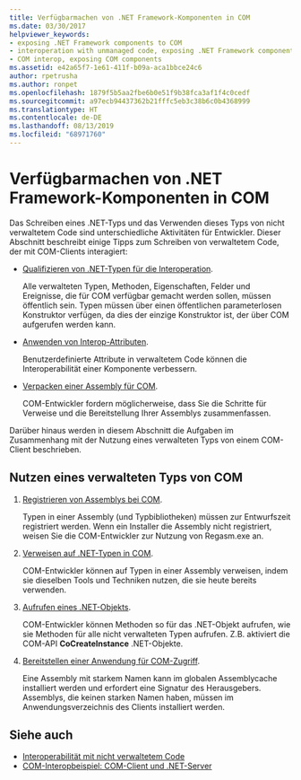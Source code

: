 ```yaml
---
title: Verfügbarmachen von .NET Framework-Komponenten in COM
ms.date: 03/30/2017
helpviewer_keywords:
- exposing .NET Framework components to COM
- interoperation with unmanaged code, exposing .NET Framework components
- COM interop, exposing COM components
ms.assetid: e42a65f7-1e61-411f-b09a-aca1bbce24c6
author: rpetrusha
ms.author: ronpet
ms.openlocfilehash: 1879f5b5aa2fbe6b0e51f9b38fca3af1f4c0cedf
ms.sourcegitcommit: a97ecb94437362b21fffc5eb3c38b6c0b4368999
ms.translationtype: HT
ms.contentlocale: de-DE
ms.lasthandoff: 08/13/2019
ms.locfileid: "68971760"
---
```

# <a name="exposing-net-framework-components-to-com"></a>Verfügbarmachen von .NET Framework-Komponenten in COM

Das Schreiben eines .NET-Typs und das Verwenden dieses Typs von nicht verwaltetem Code sind unterschiedliche Aktivitäten für Entwickler. Dieser Abschnitt beschreibt einige Tipps zum Schreiben von verwaltetem Code, der mit COM-Clients interagiert:

- [Qualifizieren von .NET-Typen für die Interoperation](../../../docs/standard/native-interop/qualify-net-types-for-interoperation.md).

     Alle verwalteten Typen, Methoden, Eigenschaften, Felder und Ereignisse, die für COM verfügbar gemacht werden sollen, müssen öffentlich sein. Typen müssen über einen öffentlichen parameterlosen Konstruktor verfügen, da dies der einzige Konstruktor ist, der über COM aufgerufen werden kann.

- [Anwenden von Interop-Attributen](../../../docs/standard/native-interop/apply-interop-attributes.md).

     Benutzerdefinierte Attribute in verwaltetem Code können die Interoperabilität einer Komponente verbessern.

- [Verpacken einer Assembly für COM](../../../docs/framework/interop/packaging-an-assembly-for-com.md).

     COM-Entwickler fordern möglicherweise, dass Sie die Schritte für Verweise und die Bereitstellung Ihrer Assemblys zusammenfassen.

 Darüber hinaus werden in diesem Abschnitt die Aufgaben im Zusammenhang mit der Nutzung eines verwalteten Typs von einem COM-Client beschrieben.

## <a name="to-consume-a-managed-type-from-com"></a>Nutzen eines verwalteten Typs von COM

1. [Registrieren von Assemblys bei COM](../../../docs/framework/interop/registering-assemblies-with-com.md).

     Typen in einer Assembly (und Typbibliotheken) müssen zur Entwurfszeit registriert werden. Wenn ein Installer die Assembly nicht registriert, weisen Sie die COM-Entwickler zur Nutzung von Regasm.exe an.

2. [Verweisen auf .NET-Typen in COM](../../../docs/framework/interop/how-to-reference-net-types-from-com.md).

     COM-Entwickler können auf Typen in einer Assembly verweisen, indem sie dieselben Tools und Techniken nutzen, die sie heute bereits verwenden.

3. [Aufrufen eines .NET-Objekts](https://docs.microsoft.com/previous-versions/dotnet/netframework-4.0/8hw8h46b(v=vs.100)).

     COM-Entwickler können Methoden so für das .NET-Objekt aufrufen, wie sie Methoden für alle nicht verwalteten Typen aufrufen. Z.B. aktiviert die COM-API **CoCreateInstance** .NET-Objekte.

4. [Bereitstellen einer Anwendung für COM-Zugriff](https://docs.microsoft.com/previous-versions/dotnet/netframework-4.0/c2850st8(v=vs.100)).

     Eine Assembly mit starkem Namen kann im globalen Assemblycache installiert werden und erfordert eine Signatur des Herausgebers. Assemblys, die keinen starken Namen haben, müssen im Anwendungsverzeichnis des Clients installiert werden.

## <a name="see-also"></a>Siehe auch

- [Interoperabilität mit nicht verwaltetem Code](../../../docs/framework/interop/index.md)
- [COM-Interopbeispiel: COM-Client und .NET-Server](../../../docs/framework/interop/com-interop-sample-com-client-and-net-server.md)
